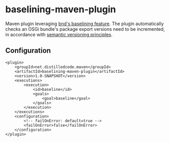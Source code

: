 baselining-maven-plugin
=======================

Maven plugin leveraging [bnd's baselining feature][baselining].
The plugin automatically checks an OSGi bundle's package export
versions need to be incremented, in accordance with
[semantic versioning principles][semantic-versioning].

Configuration
-------------

    <plugin>
        <groupId>net.distilledcode.maven</groupId>
        <artifactId>baselining-maven-plugin</artifactId>
        <version>1.0-SNAPSHOT</version>
        <executions>
            <execution>
                <id>baseline</id>
                <goals>
                    <goal>baseline</goal>
                </goals>
            </execution>
        </executions>
        <configuration>
            <!-- failOnError: default=true -->
            <failOnError>false</failOnError>
        </configuration>
    </plugin>


[baselining]: http://blog.osgi.org/2013/09/baselining-semantic-versioning-made-easy.html
[semantic-versioning]: http://www.osgi.org/wiki/uploads/Links/SemanticVersioning.pdf
